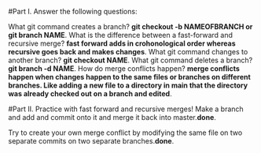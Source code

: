 #Part I. 
Answer the following questions:  

What git command creates a branch? **git checkout -b NAMEOFBRANCH or git branch NAME**. 
What is the difference between a fast-forward and recursive merge? **fast forward adds in crohonological order whereas recursive goes back and makes changes**. 
What git command changes to another branch? **git checkout NAME**. 
What git command deletes a branch? **git branch -d NAME**. 
How do merge conflicts happen? **merge conflicts happen when changes happen to the same files or branches on different branches. Like adding a new file to a   directory in main that the directory was already checked out on a branch and edited**. 


#Part II. 
Practice with fast forward and recursive merges! Make a branch and add and commit onto it and merge it back into master.**done**. 

Try to create your own merge conflict by modifying the same file on two separate commits on two separate branches.**done**. 
